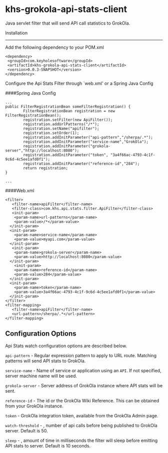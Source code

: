 # khs-grokola-api-stats-client

Java servlet filter that will send API call statistics to GrokOla. 

Installation
____________
Add the following dependency to your POM.xml 

	<dependency>
	 <groupId>com.keyholesoftware</groupId>
	 <artifactId>khs-grokola-api-stats-client</artifactId>
	 <version>0.0.3-SNAPSHOT</version>
	</dependency>
	
Configure the Api Stats Filter through `web.xml' or a Spring Java Config

####Spring Java Config 

	...
	public FilterRegistrationBean someFilterRegistration() {
		    FilterRegistrationBean registration = new FilterRegistrationBean();
		    registration.setFilter(new ApiFilter());
		    registration.addUrlPatterns("/*");
		    registration.setName("apifilter");
		    registration.setOrder(1);
		    registration.addInitParameter("api-pattern","/sherpa/.*");
	    	registration.addInitParameter("service-name","GrokOla");
	    	registration.addInitParameter("grokola-server","http://localhost:8080");
	    	registration.addInitParameter("token", "3a4f66ac-4793-4c1f-9c6d-4c5ee1afd0f1");
	    	registration.addInitParameter("reference-id","284");
		    return registration;
	} 
	
	...

####Web.xml


	<filter> 
	   <filter-name>apiFilter</filter-name>
	   <filter-class>com.khs.api.stats.filter.ApiFilter</filter-class>    
	   <init-param>
	    <param-name>url-patterns</param-name>
	    <param-value>/*</param-value>
	  </init-param>
	  <init-param>
	    <param-name>service-name</param-name>
	    <param-value>myapi.com</param-value>
	  </init-param> 
	   <init-param>
	    <param-name>grokola-server</param-name>
	    <param-value>http://localhost:8080</param-value>
	  </init-param>
	    <init-param>
	    <param-name>reference-id</param-name>
	    <param-value>284</param-value>
	  </init-param>
	  <init-param>
	    <param-name>token</param-name>
	    <param-value>3a4f66ac-4793-4c1f-9c6d-4c5ee1afd0f1</param-value>
	  </init-param>
	</filter> 
	<filter-mapping> 
	   <filter-name>apiFilter</filter-name>
	   <url-pattern>/sherpa/.*</url-pattern> 
	</filter-mapping> 

Configuration Options
---------------------
Api Stats watch configuration options are described below.

`api-pattern` - Regular expression pattern to apply to URL route. Matching patterns will send API stats to GrokOla.

`service-name` - Name of service or application using an `API`. If not specified, server machine name will be used.

`grokola-server` - Server address of GrokOla instance where API stats will be sent.

`reference-id` - The id or the GrokOla Wiki Reference. This can be obtained from your GrokOla instance.

`token` - GrokOla integration token, available from the GrokOla Admin page.

`watch-threshold` - <OPTIONAL>, number of api calls before being published to GrokOla server. Default is 50. 

`sleep` - <OPTIONAL>, amount of time in milliseconds the filter will sleep before emitting API stats to server. Default is 10 seconds.
